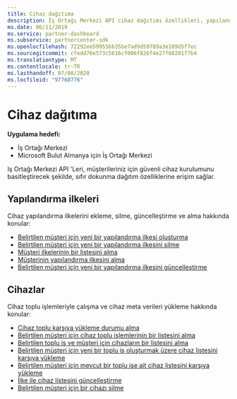```yaml
---
title: Cihaz dağıtıma
description: İş Ortağı Merkezi API cihaz dağıtımı özellikleri, yapılandırma ilkelerini ve cihazları içerir.
ms.date: 06/11/2019
ms.service: partner-dashboard
ms.subservice: partnercenter-sdk
ms.openlocfilehash: 72292ee59955bb35be7ad9d59789a3e109d5f7ec
ms.sourcegitcommit: cfedd76e573c5616cf006f826f4e27f08281f7b4
ms.translationtype: MT
ms.contentlocale: tr-TR
ms.lasthandoff: 07/08/2020
ms.locfileid: "97768776"
---
```

# <a name="device-deployment"></a>Cihaz dağıtıma

**Uygulama hedefi:**

- İş Ortağı Merkezi
- Microsoft Bulut Almanya için İş Ortağı Merkezi

Iş Ortağı Merkezi API 'Leri, müşterileriniz için güvenli cihaz kurulumunu basitleştirecek şekilde, sıfır dokunma dağıtım özelliklerine erişim sağlar.

## <a name="configuration-policies"></a>Yapılandırma ilkeleri

Cihaz yapılandırma ilkelerini ekleme, silme, güncelleştirme ve alma hakkında konular:

- [Belirtilen müşteri için yeni bir yapılandırma ilkesi oluşturma](create-a-new-configuration-policy-for-the-specified-customer.md)
- [Belirtilen müşteri için yeni bir yapılandırma ilkesini silme](delete-a-configuration-policy-for-the-specified-customer.md)
- [Müşteri ilkelerinin bir listesini alma](get-a-list-of-a-customer-s-policies.md)
- [Müşterinin yapılandırma ilkesini alma](retrieve-a-customer-s-configuration-policy.md)
- [Belirtilen müşteri için yeni bir yapılandırma ilkesini güncelleştirme](update-a-configuration-policy-for-the-specified-customer.md)

## <a name="devices"></a>Cihazlar

Cihaz toplu işlemleriyle çalışma ve cihaz meta verileri yükleme hakkında konular:

- [Cihaz toplu karşıya yükleme durumu alma](get-the-status-of-a-device-batch-upload.md)
- [Belirtilen müşteri için cihaz toplu işlemlerinin bir listesini alma](get-the-list-of-device-batches-for-the-specified-customer.md)
- [Belirtilen toplu iş ve müşteri için cihazların bir listesini alma](get-a-list-of-devices-for-the-specified-batch-and-customer.md)
- [Belirtilen müşteri için yeni bir toplu iş oluşturmak üzere cihaz listesini karşıya yükleme](upload-a-list-of-devices-to-create-a-new-batch-for-the-specified-customer.md)
- [Belirtilen müşteri için mevcut bir toplu işe ait cihaz listesini karşıya yükleme](upload-a-list-of-devices-for-the-specified-customer.md)
- [İlke ile cihaz listesini güncelleştirme](update-a-list-of-devices-with-a-policy.md)
- [Belirtilen müşteri için bir cihazı silme](delete-a-device-for-the-specified-customer.md)

